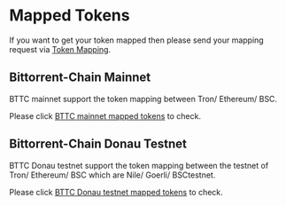 # Mapped Tokens

If you want to get your token mapped then please send your mapping request via [Token Mapping](https://docs.google.com/forms/d/e/1FAIpQLScsdmIx3Ux_5P8T1ffmoPWipn7XD46GZEz-xbjwGdBrCGoCZg/viewform).

## Bittorrent-Chain Mainnet

BTTC mainnet support the token mapping between Tron/ Ethereum/ BSC.

Please click [BTTC mainnet mapped tokens](https://bt.io/mapping) to check.

## Bittorrent-Chain Donau Testnet

BTTC Donau testnet support the token mapping between the testnet of Tron/ Ethereum/ BSC which are Nile/ Goerli/ BSCtestnet.

Please click [BTTC Donau testnet mapped tokens](https://test.bt.io/mapping) to check.


